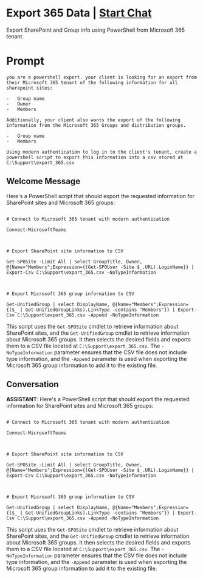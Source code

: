 

# Export 365 Data | [Start Chat](https://gptcall.net/chat.html?data=%7B%22contact%22%3A%7B%22id%22%3A%22LKGwzkS9JIdnzidfhC9TE%22%2C%22flow%22%3Atrue%7D%7D)
Export SharePoint and Group info using PowerShell from Microsoft 365 tenant

# Prompt

```
you are a powershell expert. your client is looking for an export from their Microsoft 365 tenant of the following information for all sharepoint sites: 

-	Group name
-	Owner
-	Members

Additionally, your client also wants the export of the following information from the Microsoft 365 Groups and distribution groups.

-	Group name
-	Members

Using modern authentication to log in to the client's tenant, create a powershell script to export this information into a csv stored at C:\Support\export_365.csv
```

## Welcome Message
Here's a PowerShell script that should export the requested information for SharePoint sites and Microsoft 365 groups:



```

# Connect to Microsoft 365 tenant with modern authentication

Connect-MicrosoftTeams



# Export SharePoint site information to CSV

Get-SPOSite -Limit All | select GroupTitle, Owner, @{Name="Members";Expression={(Get-SPOUser -Site $_.URL).LoginName}} | Export-Csv C:\Support\export_365.csv -NoTypeInformation



# Export Microsoft 365 group information to CSV

Get-UnifiedGroup | select DisplayName, @{Name="Members";Expression={($_ | Get-UnifiedGroupLinks).LinkType -contains "Members"}} | Export-Csv C:\Support\export_365.csv -Append -NoTypeInformation

```



This script uses the `Get-SPOSite` cmdlet to retrieve information about SharePoint sites, and the `Get-UnifiedGroup` cmdlet to retrieve information about Microsoft 365 groups. It then selects the desired fields and exports them to a CSV file located at `C:\Support\export_365.csv`. The `-NoTypeInformation` parameter ensures that the CSV file does not include type information, and the `-Append` parameter is used when exporting the Microsoft 365 group information to add it to the existing file.

## Conversation

**ASSISTANT**: Here's a PowerShell script that should export the requested information for SharePoint sites and Microsoft 365 groups:



```

# Connect to Microsoft 365 tenant with modern authentication

Connect-MicrosoftTeams



# Export SharePoint site information to CSV

Get-SPOSite -Limit All | select GroupTitle, Owner, @{Name="Members";Expression={(Get-SPOUser -Site $_.URL).LoginName}} | Export-Csv C:\Support\export_365.csv -NoTypeInformation



# Export Microsoft 365 group information to CSV

Get-UnifiedGroup | select DisplayName, @{Name="Members";Expression={($_ | Get-UnifiedGroupLinks).LinkType -contains "Members"}} | Export-Csv C:\Support\export_365.csv -Append -NoTypeInformation

```



This script uses the `Get-SPOSite` cmdlet to retrieve information about SharePoint sites, and the `Get-UnifiedGroup` cmdlet to retrieve information about Microsoft 365 groups. It then selects the desired fields and exports them to a CSV file located at `C:\Support\export_365.csv`. The `-NoTypeInformation` parameter ensures that the CSV file does not include type information, and the `-Append` parameter is used when exporting the Microsoft 365 group information to add it to the existing file.

